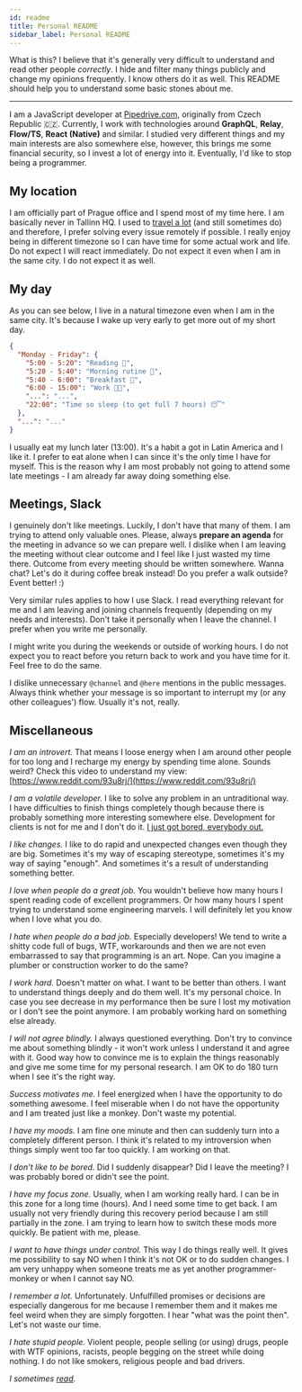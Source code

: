 ```yaml
---
id: readme
title: Personal README
sidebar_label: Personal README
---
```


<!-- Inspiration: http://randsinrepose.com/archives/how-to-rands/ -->

What is this? I believe that it's generally very difficult to understand and read other people _correctly_. I hide and filter many things publicly and change my opinions frequently. I know others do it as well. This README should help you to understand some basic stones about me.

---

I am a JavaScript developer at [Pipedrive.com](https://www.pipedrive.com/), originally from Czech Republic 🇨🇿. Currently, I work with technologies around **GraphQL**, **Relay**, **Flow/TS**, **React (Native)** and similar. I studied very different things and my main interests are also somewhere else, however, this brings me some financial security, so I invest a lot of energy into it. Eventually, I'd like to stop being a programmer.

## My location

I am officially part of Prague office and I spend most of my time here. I am basically never in Tallinn HQ. I used to [travel a lot](https://nomadlist.com/@mrtnzlml) (and still sometimes do) and therefore, I prefer solving every issue remotely if possible. I really enjoy being in different timezone so I can have time for some actual work and life. Do not expect I will react immediately. Do not expect it even when I am in the same city. I do not expect it as well.

## My day

As you can see below, I live in a natural timezone even when I am in the same city. It's because I wake up very early to get more out of my short day.

```json
{
  "Monday - Friday": {
    "5:00 - 5:20": "Reading 📓",
    "5:20 - 5:40": "Morning rutine 🚿",
    "5:40 - 6:00": "Breakfast 🍳",
    "6:00 - 15:00": "Work 👨‍💻",
    "...": "...",
    "22:00": "Time so sleep (to get full 7 hours) 😴"
  },
  "...": "..."
}
```

I usually eat my lunch later (13:00). It's a habit a got in Latin America and I like it. I prefer to eat alone when I can since it's the only time I have for myself. This is the reason why I am most probably not going to attend some late meetings - I am already far away doing something else.

## Meetings, Slack

I genuinely don't like meetings. Luckily, I don't have that many of them. I am trying to attend only valuable ones. Please, always **prepare an agenda** for the meeting in advance so we can prepare well. I dislike when I am leaving the meeting without clear outcome and I feel like I just wasted my time there. Outcome from every meeting should be written somewhere. Wanna chat? Let's do it during coffee break instead! Do you prefer a walk outside? Event better! :)

Very similar rules applies to how I use Slack. I read everything relevant for me and I am leaving and joining channels frequently (depending on my needs and interests). Don't take it personally when I leave the channel. I prefer when you write me personally.

I might write you during the weekends or outside of working hours. I do not expect you to react before you return back to work and you have time for it. Feel free to do the same.

I dislike unnecessary `@channel` and `@here` mentions in the public messages. Always think whether your message is so important to interrupt my (or any other colleagues') flow. Usually it's not, really.

## Miscellaneous

_I am an introvert._ That means I loose energy when I am around other people for too long and I recharge my energy by spending time alone. Sounds weird? Check this video to understand my view: [https://www.reddit.com/93u8rj/](https://www.reddit.com/93u8rj/)

_I am a volatile developer._ I like to solve any problem in an untraditional way. I have difficulties to finish things completely though because there is probably something more interesting somewhere else. Development for clients is not for me and I don't do it. [I just got bored, everybody out.](https://youtu.be/cPEnRb6aaS4)

_I like changes._ I like to do rapid and unexpected changes even though they are big. Sometimes it's my way of escaping stereotype, sometimes it's my way of saying "enough". And sometimes it's a result of understanding something better.

_I love when people do a great job._ You wouldn't believe how many hours I spent reading code of excellent programmers. Or how many hours I spent trying to understand some engineering marvels. I will definitely let you know when I love what you do.

_I hate when people do a bad job._ Especially developers! We tend to write a shitty code full of bugs, WTF, workarounds and then we are not even embarrassed to say that programming is an art. Nope. Can you imagine a plumber or construction worker to do the same?

_I work hard._ Doesn't matter on what. I want to be better than others. I want to understand things deeply and do them well. It's my personal choice. In case you see decrease in my performance then be sure I lost my motivation or I don't see the point anymore. I am probably working hard on something else already.

_I will not agree blindly._ I always questioned everything. Don't try to convince me about something blindly - it won't work unless I understand it and agree with it. Good way how to convince me is to explain the things reasonably and give me some time for my personal research. I am OK to do 180 turn when I see it's the right way.

_Success motivates me._ I feel energized when I have the opportunity to do something awesome. I feel miserable when I do not have the opportunity and I am treated just like a monkey. Don't waste my potential.

_I have my moods._ I am fine one minute and then can suddenly turn into a completely different person. I think it's related to my introversion when things simply went too far too quickly. I am working on that.

_I don't like to be bored._ Did I suddenly disappear? Did I leave the meeting? I was probably bored or didn't see the point.

_I have my focus zone._ Usually, when I am working really hard. I can be in this zone for a long time (hours). And I need some time to get back. I am usually not very friendly during this recovery period because I am still partially in the zone. I am trying to learn how to switch these mods more quickly. Be patient with me, please.

_I want to have things under control._ This way I do things really well. It gives me possibility to say NO when I think it's not OK or to do sudden changes. I am very unhappy when someone treats me as yet another programmer-monkey or when I cannot say NO.

_I remember a lot._ Unfortunately. Unfulfilled promises or decisions are especially dangerous for me because I remember them and it makes me feel weird when they are simply forgotten. I hear "what was the point then". Let's not waste our time.

_I hate stupid people._ Violent people, people selling (or using) drugs, people with WTF opinions, racists, people begging on the street while doing nothing. I do not like smokers, religious people and bad drivers.

_I sometimes [read](https://www.goodreads.com/review/list/84536346)._
